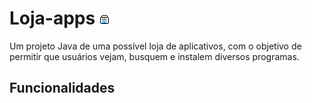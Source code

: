 # Loja-apps ![loja](./assets/icons/store.png?raw=true)

Um projeto Java de uma possível loja de aplicativos, com o objetivo de permitir que usuários vejam, busquem e instalem diversos programas.

## Funcionalidades

